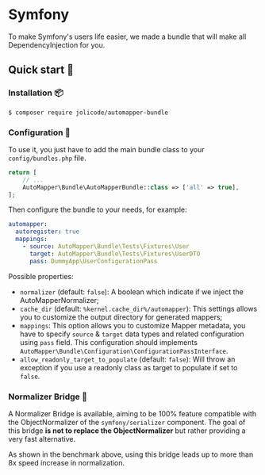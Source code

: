 # Symfony

To make Symfony's users life easier, we made a bundle that will make all DependencyInjection for you.

## Quick start 🚀

### Installation 📦

```shell
$ composer require jolicode/automapper-bundle
```

### Configuration 🔧

To use it, you just have to add the main bundle class to your `config/bundles.php` file.
```php
return [
    // ...
    AutoMapper\Bundle\AutoMapperBundle::class => ['all' => true],
];
```

Then configure the bundle to your needs, for example:
```yaml
automapper:
  autoregister: true
  mappings:
    - source: AutoMapper\Bundle\Tests\Fixtures\User
      target: AutoMapper\Bundle\Tests\Fixtures\UserDTO
      pass: DummyApp\UserConfigurationPass
```

Possible properties:
- `normalizer` (default: `false`):  A boolean which indicate if we inject the AutoMapperNormalizer;
- `cache_dir` (default: `%kernel.cache_dir%/automapper`): This settings allows you to customize the output directory 
for generated mappers;
- `mappings`: This option allows you to customize Mapper metadata, you have to specify `source` & `target` data types 
and related configuration using `pass` field. This configuration should implements `AutoMapper\Bundle\Configuration\ConfigurationPassInterface`.
- `allow_readonly_target_to_populate` (default: `false`): Will throw an exception if you use a readonly class as target 
to populate if set to `false`.

### Normalizer Bridge 🌁
A Normalizer Bridge is available, aiming to be 100% feature compatible with the ObjectNormalizer of the 
``symfony/serializer`` component. The goal of this bridge **is not to replace the ObjectNormalizer** but rather 
providing a very fast alternative.

As shown in the benchmark above, using this bridge leads up to more than 8x speed increase in normalization.
